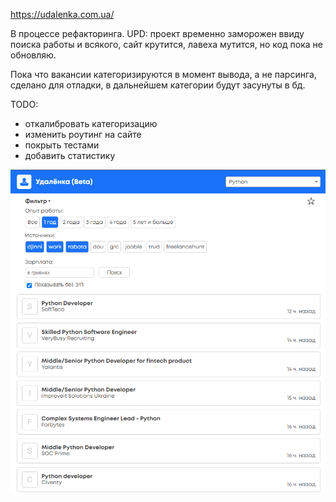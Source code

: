 https://udalenka.com.ua/

В процессе рефакторинга. 
UPD: проект временно заморожен ввиду поиска работы и всякого, сайт крутится, лавеха мутится, но код пока не обновляю.

Пока что вакансии категоризируются в момент вывода, а не парсинга, сделано для отладки, в дальнейшем категории будут засунуты в бд.

TODO:
- откалибровать категоризацию
- изменить роутинг на сайте
- покрыть тестами
- добавить статистику

![Screenshot](screenshot.png)
